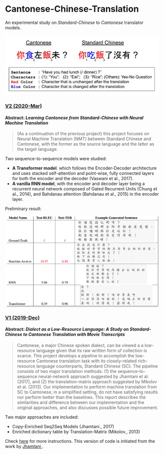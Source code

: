 # Cantonese-Chinese-Translation

An experimental study on *Standard-Chinese* to *Cantonese* translator models. <br>

<p float="center">
    <img src="img/translation_example.jpg" />
</p>

### <a href="/code/v2" target="_blank">V2 (2020-Mar)</a>

#### Abstract: *Learning Cantonese from Standard-Chinese with Neural Machine Translation*

> (As a continuation of the previous project) this project focuses on Neural Machine Translation (NMT) between Standard Chinese and Cantonese, with the former as the source language and the latter as the target language.

Two sequence-to-sequence models were studied:

- **A Transformer model**. which follows the Encoder-Decoder architecture and uses stacked
  self-attention and point-wise, fully connected layers for both the encoder and the decoder (Vaswani et al., 2017).
- **A vanilla RNN model**, with the encoder and decoder layer being a recurrent neural network
  composed of Gated Recurrent Units (Chung et al., 2014), and Bahdanau attention (Bahdanau
  et al., 2015) in the encoder layer.

Preliminary result:

<p float="center">
    <img src="img/v2_preliminary_result.png"/>
</p>



### <a href="/code/v1" target="_blank">V1 (2019-Dec)</a>

#### Abstract: *Dialect as a Low-Resource Language: A Study on Standard-Chinese to Cantonese Translation with Movie Transcripts*

> Cantonese, a major Chinese spoken dialect, can be viewed a a low-resource language given that its raw written form of collection is scarce. This project develops a pipeline to accomplish the low-resource Cantonese translation task with its closely-related rich-resource language counterparts, Standard Chinese (SC). The pipeline consists of two major translation methods: (1) the sequence-to-sequence neural-network approach suggested by Jhamtani et al. (2017), and (2) the translation-matrix approach suggested by Mikolov et al. (2013). Our implementation to perform machine translation from SC to Cantonese, in a simplified setting, do not have satisfying results nor perform better than the baselines. This report describes the similarities and difference between our implementation and the original approaches, and also discusses possible future improvement.

Two major approaches are included:

- Copy-Enriched Seq2Seq Models (Jhamtani., 2017)
- Enriched dictionary table by Translation-Matrix (Mikolov., 2013)

Check <a href="/code/v1" target="_blank">here</a> for more instructions. This version of code is initiated from the work by <a href="https://github.com/harsh19/Shakespearizing-Modern-English" target="_blank">  Jhamtani </a>.

